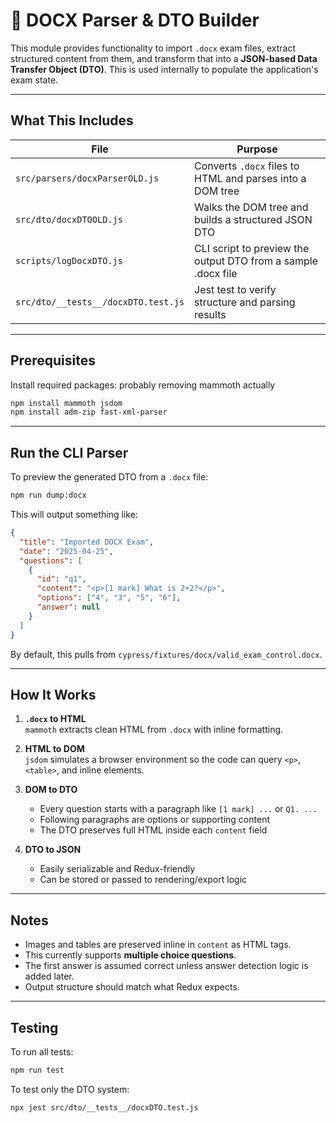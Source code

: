 # 📄 DOCX Parser & DTO Builder

This module provides functionality to import `.docx` exam files, extract structured content from them, and transform that into a **JSON-based Data Transfer Object (DTO)**. This is used internally to populate the application's exam state.

---

## What This Includes

| File                                | Purpose                                                         |
|-------------------------------------|-----------------------------------------------------------------|
| `src/parsers/docxParserOLD.js`         | Converts `.docx` files to HTML and parses into a DOM tree       |
| `src/dto/docxDTOOLD.js`                | Walks the DOM tree and builds a structured JSON DTO             |
| `scripts/logDocxDTO.js`             | CLI script to preview the output DTO from a sample .docx file   |
| `src/dto/__tests__/docxDTO.test.js` | Jest test to verify structure and parsing results               |

---

## Prerequisites

Install required packages: probably removing mammoth actually

```bash
npm install mammoth jsdom
npm install adm-zip fast-xml-parser
```

---

## Run the CLI Parser

To preview the generated DTO from a `.docx` file:

```bash
npm run dump:docx
```

This will output something like:

```json
{
  "title": "Imported DOCX Exam",
  "date": "2025-04-25",
  "questions": [
    {
      "id": "q1",
      "content": "<p>[1 mark] What is 2+2?</p>",
      "options": ["4", "3", "5", "6"],
      "answer": null
    }
  ]
}
```

By default, this pulls from `cypress/fixtures/docx/valid_exam_control.docx`.

---

## How It Works

1. **`.docx` to HTML**  
   `mammoth` extracts clean HTML from `.docx` with inline formatting.

2. **HTML to DOM**  
   `jsdom` simulates a browser environment so the code can query `<p>`, `<table>`, and inline elements.

3. **DOM to DTO**  
   - Every question starts with a paragraph like `[1 mark] ...` or `Q1. ...`
   - Following paragraphs are options or supporting content
   - The DTO preserves full HTML inside each `content` field

4. **DTO to JSON**  
   - Easily serializable and Redux-friendly
   - Can be stored or passed to rendering/export logic

---

## Notes

- Images and tables are preserved inline in `content` as HTML tags.
- This currently supports **multiple choice questions**.
- The first answer is assumed correct unless answer detection logic is added later.
- Output structure should match what Redux expects.

---

## Testing

To run all tests:

```bash
npm run test
```

To test only the DTO system:

```bash
npx jest src/dto/__tests__/docxDTO.test.js
```
